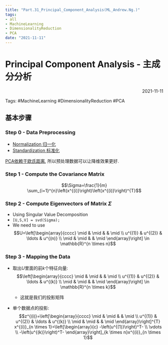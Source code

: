```yaml
---
title: "Part.31_Principal_Component_Analysis(ML_Andrew.Ng.)"
tags:
- all
- MachineLearning
- DimensionalityReduction
- PCA
date: "2021-11-11"
---
```

# Principal Component Analysis - 主成分分析

<div align="right"> 2021-11-11</div>

Tags: #MachineLearning #DimensionalityReduction #PCA

## 基本步骤
### Step 0 - Data Preprocessing
- [Normalization 归一化](notes/2021/2021.8/Part.7_Feature_Scaling(ML_Andrew.Ng.).md#Normalization%20归一化)
- [Standardization 标准化](notes/2021/2021.8/Part.7_Feature_Scaling(ML_Andrew.Ng.).md#Standardization%20标准化)

[PCA依赖于欧氏距离](notes/2021/2021.8/Part.7_Feature_Scaling(ML_Andrew.Ng.).md#^375f2a), 所以预处理数据可以让降维效果更好.

### Step 1 - Compute the Covariance Matrix
$$\Sigma=\frac{1}{m} \sum_{i=1}^{n}\left(x^{(i)}\right)\left(x^{(i)}\right)^{T}$$

### Step 2 - Compute Eigenvectors of Matrix $\Sigma$
- Using Singular Value Decomposition
- `[U,S,V] = svd(Sigma);`
- We need to use
	 $$U=\left[\begin{array}{cccc}
\mid & \mid & & \mid \\
u^{(1)} & u^{(2)} & \ldots & u^{(n)} \\
\mid & \mid & & \mid
\end{array}\right] \in \mathbb{R}^{n \times n}$$

### Step 3 - Mapping the Data
- 取出$U$里面的前$k$个特征向量:
 	$$\left[\begin{array}{cccc}
	\mid & \mid & & \mid \\
	u^{(1)} & u^{(2)} & \ldots & u^{(k)} \\
	\mid & \mid & & \mid
	\end{array}\right] \in \mathbb{R}^{n \times k}$$
	- 这就是我们的投影矩阵 

- 单个数据点的投影:
	$$z^{(i)}=\left[\begin{array}{cccc}
	\mid & \mid & & \mid \\
	u^{(1)} & u^{(2)} & \ldots & u^{(k)} \\
	\mid & \mid & & \mid
	\end{array}\right]^{T} x^{(i)}_{n \times 1}=\left[\begin{array}{c}
-\left(u^{(1)}\right)^T- \\
\vdots \\
-\left(u^{(k)}\right)^T-
\end{array}\right]_{k \times n}x^{(i)}_{n \times 1}$$






